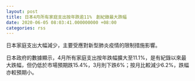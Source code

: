 ```yaml
---
layout: post
title: 日本4月所有家庭支出按年跌逾11%　創紀錄最大跌幅
date: 2020-06-05 08:03:41.000000000 +08:00
categories: rss
---
```


日本家庭支出大幅減少，主要受應對新型肺炎疫情的限制措施影響。

日本政府的數據顯示，4月所有家庭支出按年跌幅擴大至11.1%，是有紀錄以來最大跌幅，但仍低於市場預期跌15.4%，3月則下跌6%；按月比較減少6.2%，跌幅亦較預期小。
